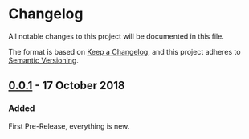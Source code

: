 # Changelog

All notable changes to this project will be documented in this file.

The format is based on [Keep a Changelog](https://keepachangelog.com/en/1.0.0/), and this project adheres to [Semantic Versioning](https://semver.org/spec/v2.0.0.html).

## [0.0.1] - 17 October 2018

### Added

First Pre-Release, everything is new.

[0.0.1]: https://github.com/redrossa/pinevm/releases/tag/v0.0.1-alpha
